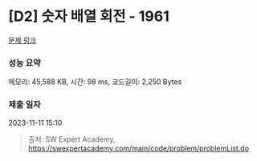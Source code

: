 # [D2] 숫자 배열 회전 - 1961 

[문제 링크](https://swexpertacademy.com/main/code/problem/problemDetail.do?contestProbId=AV5Pq-OKAVYDFAUq) 

### 성능 요약

메모리: 45,588 KB, 시간: 98 ms, 코드길이: 2,250 Bytes

### 제출 일자

2023-11-11 15:10



> 출처: SW Expert Academy, https://swexpertacademy.com/main/code/problem/problemList.do